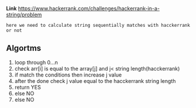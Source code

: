 **Link**  https://www.hackerrank.com/challenges/hackerrank-in-a-string/problem

`here we need to calculate string sequentially matches with hacckerrank or not `

## Algortms
1. loop through 0...n 
2. check arr[i] is equal to the array[j] and j< string length(hacckerrank)
3. if match the conditions then increase j value
4. after the done check j value equal to the hacckerrank string length
5. return YES
6. else NO
6. else NO
